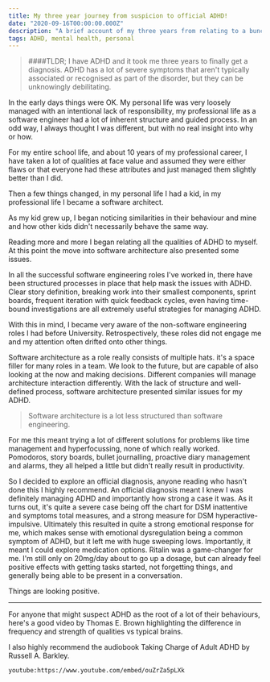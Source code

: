 ```yaml
---
title: My three year journey from suspicion to official ADHD!
date: "2020-09-16T00:00:00.000Z"
description: "A brief account of my three years from relating to a bunch of ADHD qualities and getting an official diagnosis"
tags: ADHD, mental health, personal
---
```


>####TLDR;
> I have ADHD and it took me three years to finally get a diagnosis. ADHD has a lot of severe symptoms that aren't typically associated or recognised as part of the disorder, but they can be unknowingly debilitating.

In the early days things were OK. My personal life was very loosely managed with an intentional lack of responsibility, my professional life as a software engineer had a lot of inherent structure and guided process. In an odd way, I always thought I was different, but with no real insight into why or how.

For my entire school life, and about 10 years of my professional career, I have taken a lot of qualities at face value and assumed they were either flaws or that everyone had these attributes and just managed them slightly better than I did.

Then a few things changed, in my personal life I had a kid, in my professional life I became a software architect.

As my kid grew up, I began noticing similarities in their behaviour and mine and how other kids didn't necessarily behave the same way.

Reading more and more I began relating all the qualities of ADHD to myself. At this point the move into software architecture also presented some issues.

In all the successful software engineering roles I've worked in, there have been structured processes in place that help mask the issues with ADHD. Clear story definition, breaking work into their smallest components, sprint boards, frequent iteration with quick feedback cycles, even having time-bound investigations are all extremely useful strategies for managing ADHD.

With this in mind, I became very aware of the non-software engineering roles I had before University. Retrospectively, these roles did not engage me and my attention often drifted onto other things.

Software architecture as a role really consists of multiple hats. it's a space filler for many roles in a team. We look to the future, but are capable of also looking at the now and making decisions. Different companies will manage architecture interaction differently. With the lack of structure and well-defined process, software architecture presented similar issues for my ADHD.

>Software architecture is a lot less structured than software engineering.

For me this meant trying a lot of different solutions for problems like time management and hyperfocussing, none of which really worked. Pomodoros, story boards, bullet journalling, proactive diary management and alarms, they all helped a little but didn't really result in productivity.

So I decided to explore an official diagnosis, anyone reading who hasn't done this I highly recommend. An official diagnosis meant I knew I was definitely managing ADHD and importantly how strong a case it was. As it turns out, it's quite a severe case being off the chart for DSM inattentive and symptoms total measures, and a strong measure for DSM hyperactive-impulsive. Ultimately this resulted in quite a strong emotional response for me, which makes sense with emotional dysregulation being a common symptom of ADHD, but it left me with huge sweeping lows. Importantly, it meant I could explore medication options. Ritalin was a game-changer for me. I'm still only on 20mg/day about to go up a dosage, but can already feel positive effects with getting tasks started, not forgetting things, and generally being able to be present in a conversation.

Things are looking positive.

---

For anyone that might suspect ADHD as the root of a lot of their behaviours, here's a good video by Thomas E. Brown highlighting the difference in frequency and strength of qualities vs typical brains.

I also highly recommend the audiobook Taking Charge of Adult ADHD by Russell A. Barkley.

`youtube:https://www.youtube.com/embed/ouZrZa5pLXk`
